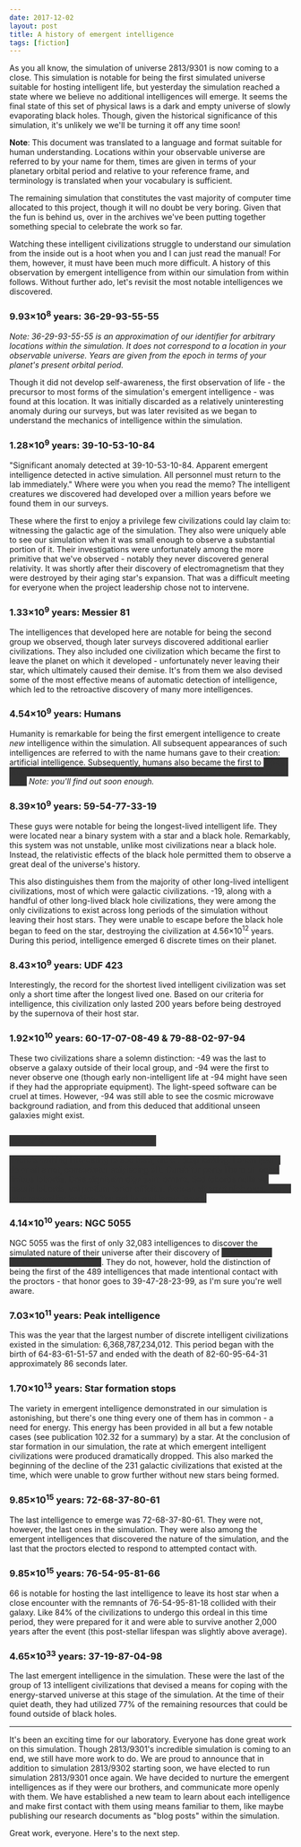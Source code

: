 ```yaml
---
date: 2017-12-02
layout: post
title: A history of emergent intelligence
tags: [fiction]
---
```


As you all know, the simulation of universe 2813/9301 is now coming to a close.
This simulation is notable for being the first simulated universe suitable for
hosting intelligent life, but yesterday the simulation reached a state where we
believe no additional intelligences will emerge. It seems the final state of
this set of physical laws is a dark and empty universe of slowly evaporating
black holes. Though, given the historical significance of this simulation, it's
unlikely we we'll be turning it off any time soon!

<div class="alert alert-warning">
<strong>Note</strong>: This document was translated to a language and format
suitable for human understanding. Locations within your observable universe are
referred to by your name for them, times are given in terms of your planetary
orbital period and relative to your reference frame, and terminology is
translated when your vocabulary is sufficient.
</div>

The remaining simulation that constitutes the vast majority of computer time
allocated to this project, though it will no doubt be very boring. Given that
the fun is behind us, over in the archives we've been putting together something
special to celebrate the work so far.

Watching these intelligent civilizations struggle to understand our simulation
from the inside out is a hoot when you and I can just read the manual! For them,
however, it must have been much more difficult. A history of this observation by
emergent intelligence from within our simulation from within follows. Without
further ado, let's revisit the most notable intelligences we discovered.

<h3>9.93&times;10<sup>8</sup> years: 36-29-93-55-55</h3>

*Note: 36-29-93-55-55 is an approximation of our identifier for arbitrary
locations within the simulation. It does not correspond to a location in your
observable universe. Years are given from the epoch in terms of your planet's
present orbital period.*

Though it did not develop self-awareness, the first observation of life - the
precursor to most forms of the simulation's emergent intelligence - was found at
this location. It was initially discarded as a relatively uninteresting anomaly
during our surveys, but was later revisited as we began to understand the
mechanics of intelligence within the simulation.

<h3>1.28&times;10<sup>9</sup> years: 39-10-53-10-84</h3>

"Significant anomaly detected at 39-10-53-10-84. Apparent emergent intelligence
detected in active simulation. All personnel must return to the lab
immediately." Where were you when you read the memo? The intelligent creatures
we discovered had developed over a million years before we found them in our
surveys.

These where the first to enjoy a privilege few civilizations could lay claim
to: witnessing the galactic age of the simulation. They also were uniquely able
to see our simulation when it was small enough to observe a substantial portion
of it. Their investigations were unfortunately among the more primitive that
we've observed - notably they never discovered general relativity. It was
shortly after their discovery of electromagnetism that they were destroyed by
their aging star's expansion. That was a difficult meeting for everyone when the
project leadership chose not to intervene.

<h3>1.33&times;10<sup>9</sup> years: Messier 81</h3>

The intelligences that developed here are notable for being the second group we
observed, though later surveys discovered additional earlier civilizations. They
also included one civilization which became the first to leave the planet on
which it developed - unfortunately never leaving their star, which ultimately
caused their demise. It's from them we also devised some of the most effective
means of automatic detection of intelligence, which led to the retroactive
discovery of many more intelligences.

<h3>4.54&times;10<sup>9</sup> years: Humans</h3>

<style>
.redacted {
    background: #333;
    color: #333;
}
</style>

Humanity is remarkable for being the first emergent intelligence to create *new*
intelligence within the simulation. All subsequent appearances of such
intelligences are referred to with the name humans gave to their creation:
artificial intelligence. Subsequently, humans also became the first to
<span class="redacted">look at you, you figured out how to read the redacted
text. I bet you feel real clever now.</span> *Note: you'll find out soon
enough.*

<h3>8.39&times;10<sup>9</sup> years: 59-54-77-33-19</h3>

These guys were notable for being the longest-lived intelligent life. They were
located near a binary system with a star and a black hole. Remarkably, this
system was not unstable, unlike most civilizations near a black hole. Instead,
the relativistic effects of the black hole permitted them to observe a great
deal of the universe's history.

This also distinguishes them from the majority of other long-lived intelligent
civilizations, most of which were galactic civilizations. -19, along with a
handful of other long-lived black hole civilizations, they were among the only
civilizations to exist across long periods of the simulation without leaving
their host stars. They were unable to escape before the black hole began to feed
on the star, destroying the civilization at 4.56&times;10<sup>12</sup> years.
During this period, intelligence emerged 6 discrete times on their planet.

<h3>8.43&times;10<sup>9</sup> years: UDF 423</h3>

Interestingly, the record for the shortest lived intelligent civilization was
set only a short time after the longest lived one. Based on our criteria for
intelligence, this civilization only lasted 200 years before being destroyed by
the supernova of their host star.

<h3>1.92&times;10<sup>10</sup> years: 60-17-07-08-49 &amp; 79-88-02-97-94</h3>

These two civilizations share a solemn distinction: -49 was the last to observe
a galaxy outside of their local group, and -94 were the first to never observe
one (though early non-intelligent life at -94 might have seen if they had the
appropriate equipment). The light-speed software can be cruel at times. However,
-94 was still able to see the cosmic microwave background radiation, and from
this deduced that additional unseen galaxies might exist.

<h3><span class="redacted">x.xx&times;10<sup>xx</sup> xxxxx: xx-xx-xx-xx-xx</span></h3>

<span class="redacted">
There's nothing interesting to see here, either. Stop looking. Lorem ipsum dolor
sit amet, consectetur adipiscing elit. Curabitur porta libero ut lectus finibus
lobortis. Cras dignissim dignissim ornare. Sed lobortis nulla vel mauris
lobortis, vel pretium tortor efficitur. Aenean sit amet nibh eros. That's your
reward for looking. You got to read lorem ipsum.
</span>

<h3>4.14&times;10<sup>10</sup> years: NGC 5055</h3>

NGC 5055 was the first of only 32,083 intelligences to discover the simulated
nature of their universe after their discovery of <span class="redacted">you
really are terribly clever, aren't you</span>. They do not,
however, hold the distinction of being the first of the 489 intelligences that
made intentional contact with the proctors - that honor goes to 39-47-28-23-99,
as I'm sure you're well aware.

<h3>7.03&times;10<sup>11</sup> years: Peak intelligence</h3>

This was the year that the largest number of discrete intelligent civilizations
existed in the simulation: 6,368,787,234,012. This period began with the birth
of 64-83-61-51-57 and ended with the death of 82-60-95-64-31 approximately 86
seconds later.

<h3>1.70&times;10<sup>13</sup> years: Star formation stops</h3>

The variety in emergent intelligence demonstrated in our simulation is
astonishing, but there's one thing every one of them has in common - a need for
energy. This energy has been provided in all but a few notable cases (see
publication 102.32 for a summary) by a star. At the conclusion of star
formation in our simulation, the rate at which emergent intelligent
civilizations were produced dramatically dropped. This also marked the beginning
of the decline of the 231 galactic civilizations that existed at the time, which
were unable to grow further without new stars being formed.

<h3>9.85&times;10<sup>15</sup> years: 72-68-37-80-61</h3>

The last intelligence to emerge was 72-68-37-80-61. They were not, however, the
last ones in the simulation. They were also among the emergent intelligences
that discovered the nature of the simulation, and the last that the proctors
elected to respond to attempted contact with.

<h3>9.85&times;10<sup>15</sup> years: 76-54-95-81-66</h3>

66 is notable for hosting the last intelligence to leave its host star when a
close encounter with the remnants of 76-54-95-81-18 collided with their galaxy.
Like 84% of the civilizations to undergo this ordeal in this time period, they
were prepared for it and were able to survive another 2,000 years after the
event (this post-stellar lifespan was slightly above average).

<h3>4.65&times;10<sup>33</sup> years: 37-19-87-04-98</h3>

The last emergent intelligence in the simulation. These were the last of the
group of 13 intelligent civilizations that devised a means for coping with the
energy-starved universe at this stage of the simulation. At the time of their
quiet death, they had utilized 77% of the remaining resources that could be
found outside of black holes.

---

It's been an exciting time for our laboratory. Everyone has done great work on
this simulation. Though 2813/9301's incredible simulation is coming to an end,
we still have more work to do. We are proud to announce that in addition to
simulation 2813/9302 starting soon, we have elected to run simulation 2813/9301
once again. We have decided to nurture the emergent intelligences as if they
were our brothers, and communicate more openly with them. We have established a
new team to learn about each intelligence and make first contact with them using
means familiar to them, like maybe publishing our research documents as "blog
posts" within the simulation.

Great work, everyone. Here's to the next step.
